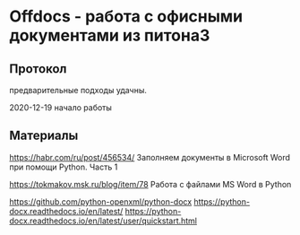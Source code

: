 Offdocs - работа с офисными документами из питона3
==================================================

Протокол
-----------------------

предварительные подходы удачны.

2020-12-19 начало работы

Материалы
-----------------------

https://habr.com/ru/post/456534/
Заполняем документы в Microsoft Word при помощи Python. Часть 1

https://tokmakov.msk.ru/blog/item/78
Работа с файлами MS Word в Python

https://github.com/python-openxml/python-docx
https://python-docx.readthedocs.io/en/latest/
https://python-docx.readthedocs.io/en/latest/user/quickstart.html
